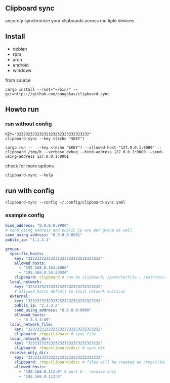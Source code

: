 ## Clipboard sync

securely synchronize your clipboards across multiple devices

## Install

* debian[](download)
* rpm [](download)
* arch [](download)
* android [](dowload)
* windows [](download)

from source

```
cargo install --root="~/bin/" --git=https://github.com/songokas/clipboard-sync
```

## Howto run

### run without config 

```
KEY="32323232323232323232323232323232"
clipboard-sync --key <(echo "$KEY")
```

```
cargo run --  --key <(echo "$KEY") --allowed-host "127.0.0.1:8000" --clipboard /tmp/b --verbose debug --bind-address 127.0.0.1:9000 --send-using-address 127.0.0.1:9001
```

check for more options 

```
clipboard-sync --help
```

## run with config 

```
clipboard-sync --config ~/.config/clipboard-sync.yaml
```

### example config

```yaml
bind_address: "0.0.0.0:8900"
# send_using_address and public_ip are per group as well
send_using_address: "0.0.0.0:8901"
public_ip: "1.1.1.1"

groups:
  specific_hosts:
    key: "32323232323232323232323232323232"
    allowed_hosts:
      - "192.168.0.153:8900"
      - "192.168.0.54:20034"
    clipboard: clipboard # can be clipboard, /path/to/file , /path/to/directory/
  local_network: 
    key: "32323232323232323232323232323232"
    # allowed_hosts default to local network multicas
  external:
    key: "32323232323232323232323232323232"
    public_ip: "2.2.2.2"
    send_using_address: "0.0.0.0:9000"
    allowed_hosts:
      - "3.3.3.3:80"
  local_network_file: 
    key: "32323232323232323232323232323232"
    clipboard: /tmp/cliboard # sync file
  local_network_dir:
    key: "32323232323232323232323232323232"
    clipboard: /tmp/cliboard/dir/ # sync dir
  receive_only_dir:
    key: "32323232323232323232323232323232"
    clipboard: /tmp/cliboard/dir/ # files will be created as /tmp/cliboard/dir/192.168.0.111
    allowed_hosts:
      - "192.168.0.111:0" # port 0 - receive only
      - "192.168.0.112:0"
```







